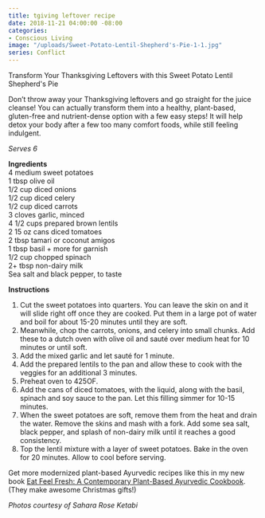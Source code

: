 ```yaml
---
title: tgiving leftover recipe
date: 2018-11-21 04:00:00 -08:00
categories:
- Conscious Living
image: "/uploads/Sweet-Potato-Lentil-Shepherd's-Pie-1-1.jpg"
series: Conflict
---
```


Transform Your Thanksgiving Leftovers with this Sweet Potato Lentil Shepherd's Pie 

Don’t throw away your Thanksgiving leftovers and go straight for the juice cleanse! You can actually transform them into a healthy, plant-based, gluten-free and nutrient-dense option with a few easy steps! It will help detox your body after a few too many comfort foods, while still feeling indulgent. 

_Serves 6_

**Ingredients**  
4 medium sweet potatoes  
1 tbsp olive oil  
1/2 cup diced onions  
1/2 cup diced celery  
1/2 cup diced carrots  
3 cloves garlic, minced  
4 1/2 cups prepared brown lentils  
2 15 oz cans diced tomatoes  
2 tbsp tamari or coconut amigos  
1 tbsp basil + more for garnish  
1/2 cup chopped spinach  
2+ tbsp non-dairy milk  
Sea salt and black pepper, to taste

**Instructions**  
1. Cut the sweet potatoes into quarters. You can leave the skin on and it will slide right off once they are cooked. Put them in a large pot of water and boil for about 15-20 minutes until they are soft.  
2. Meanwhile, chop the carrots, onions, and celery into small chunks. Add these to a dutch oven with olive oil and sauté over medium heat for 10 minutes or until soft.  
3. Add the mixed garlic and let sauté for 1 minute.  
4. Add the prepared lentils to the pan and allow these to cook with the veggies for an additional 3 minutes.  
5. Preheat oven to 425OF.  
6. Add the cans of diced tomatoes, with the liquid, along with the basil, spinach and soy sauce to the pan. Let this filling simmer for 10-15 minutes.  
7. When the sweet potatoes are soft, remove them from the heat and drain the water. Remove the skins and mash with a fork. Add some sea salt, black pepper, and splash of non-dairy milk until it reaches a good consistency.  
8. Top the lentil mixture with a layer of sweet potatoes. Bake in the oven for 20 minutes. Allow to cool before serving.

Get more modernized plant-based Ayurvedic recipes like this in my new book [Eat Feel Fresh: A Contemporary Plant-Based Ayurvedic Cookbook](https://www.amazon.com/Eat-Feel-Fresh-contemporary-plant-based/dp/1465475621/ref=sr_1_1?ie=UTF8&qid=1523932550&sr=8-1&keywords=eat+feel+fresh+sahara+rose). (They make awesome Christmas gifts!)

_Photos courtesy of Sahara Rose Ketabi_